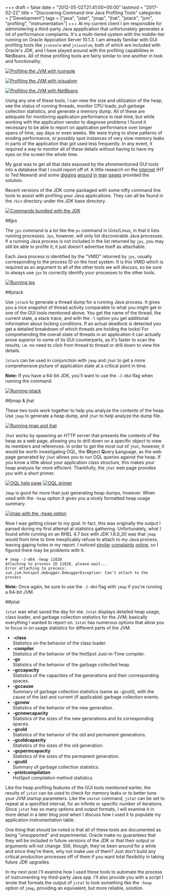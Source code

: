 +++
draft       = false
date        = "2012-05-02T21:41:00+00:00"
lastmod     = "2017-02-22"
title       = "Discovering Command-line Java Profiling Tools"
categories  = ["Development"]
tags        = ["java", "jstat", "jmap", "jhat", "jstack", "jvm", "profiling", "instrumentation"]
+++
At my current client I am responsible for administering a third-party Java appplication that unfortunately generates a lot of performance complaints. It's a multi-tiered system with the middle-tier running on Oracle Appication Server 10.1.3. I am already familiar with GUI profiling tools like `jconsole` and `jvisualvm`, both of which are included with Oracle's JDK, and I have played around with the profiling capabilities in NetBeans. All of these profiling tools are fairly similar to one another in look and functionality.

[![Profiling the JVM with jconsole](/img/2012-05-02-discovering-command-line-java-profiling-tools/687cc5e71ab082d921ea083c2a3389f33608bdb578a2505ba98647dca59edd1c.jpg)](http://www.flickr.com/photos/tobyjmarks/7136941369/in/photostream/lightbox/)

[![Profiling the JVM with jvisualvm](/img/2012-05-02-discovering-command-line-java-profiling-tools/062326cdf1e49a33f125692cdc43927df553db0aa59ae2e13a028e5e9119ddbd.jpg)](http://www.flickr.com/photos/tobyjmarks/6990855922/in/photostream/lightbox/)

[![Profiling the JVM with NetBeans](/img/2012-05-02-discovering-command-line-java-profiling-tools/70254026909062fd761740bc71f569e1dfeffd3aeaa574ba1cfb794e3029ea62.jpg)](http://www.flickr.com/photos/tobyjmarks/6990855902/in/photostream/lightbox/)

Using any one of these tools, I can view the size and utilization of the heap, see the status of running threads, monitor CPU loads, pull garbage collection statistics, and generate a memory dump. All of these are adequate for monitoring application performance in real-time, but while working with the application vendor to diagnose problems I found it necessary to be able to report on application performance over longer spans of time, say days or even weeks. We were trying to show patterns of eroding performance, or possibly spot instances of very slow memory leaks in parts of the application that got used less frequently. In any event, it required a way to monitor all of these details without having to have my eyes on the screen the whole time.

My goal was to get all that data exposed by the aforementioned GUI tools into a database that I could report off of. A little research on the [internet][] (HT to Ted Neward) and some [digging][] [around][] [in][] [man][] [pages][] provided the solution. 

Recent versions of the JDK come packaged with some nifty command line tools to assist with profiling your Java applications. They can all be found in the `/bin` directory under the JDK base directory.

[![Commands bundled with the JDK](/img/2012-05-02-discovering-command-line-java-profiling-tools/9ca305047f95051bbdc678ea66f9e4923a830b21f3264ebc3b87e9bd385f5765.jpg)](http://www.flickr.com/photos/tobyjmarks/7136941341/in/photostream/lightbox/)

##jps

The `jps` command is a lot like the `ps` command in Unix/Linux, in that it lists running processes. `Jps`, however, will only list discoverable Java processes. If a running Java process is not included in the list returned by `jps`, you may still be able to profile it; it just doesn't advertise itself as attachable. 

Each Java process is identified by the "VMID" returned by `jps`, usually corresponding to the process ID on the host system. It is this VMID which is required as an argument to all of the other tools we will discuss, so be sure to always use `jps` to correctly identify your processes to the other tools.

[![Running jps](/img/2012-05-02-discovering-command-line-java-profiling-tools/c3b76d4b16d988867798b352027c036e5bb4f1ebb07abfaf453bbb7094470ab4.jpg)](http://www.flickr.com/photos/tobyjmarks/7136941355/in/photostream/lightbox/)

##jstack

Use `jstack` to generate a thread dump for a running Java process. It gives you a nice snapshot of thread activity comparable to what you might get in one of the GUI tools mentioned above. You get the name of the thread, the current state, a stack trace, and with the `-l` option you get additional information about locking conditions. If an actual deadlock is detected you get a detailed breakdown of which threads are holding the locks! For comprehending the overall state of threads in an application it can actually prove superior to some of its GUI counterparts, as it's faster to scan the results; i.e. no need to click from thread to thread or drill down to view the details.

`Jstack` can be used in conjunction with `jmap` and `jhat` to get a more comprehensive picture of application state at a critical point in time. 

**Note:** If you have a 64-bit JDK, you'll want to use the `-J-d64` flag when running the command.

[![Running jstack](/img/2012-05-02-discovering-command-line-java-profiling-tools/23352a26f3e67df6c159d8ff4c130b2d47be1bc8e37d78bc8178e0aa65e04182.jpg)](http://www.flickr.com/photos/tobyjmarks/7136941351/in/photostream/lightbox/)

##jmap & jhat

These two tools work together to help you analyze the contents of the heap. Use `jmap` to generate a heap dump, and `jhat` to help analyze the dump file. 

[![Running jmap and jhat](/img/2012-05-02-discovering-command-line-java-profiling-tools/ad70746c91dd43d7a093fa3e7c180ce863a605f0ccd511774c8c62b4203731b1.jpg)](http://www.flickr.com/photos/tobyjmarks/7136941291/in/photostream/lightbox/)

`Jhat` works by spawning an HTTP server that presents the contents of the heap as a web page, allowing you to drill down on a specific object to view its members and references. In order to get the most out of `jhat`, however, it would be worth investigating OQL, the **O**bject **Q**uery **L**anguage, as the web page generated by `jhat` allows you to run OQL queries against the heap. If you know a little about your application class structure, this makes your heap analysis far more efficient. Thankfully, the `jhat` web page provides you with a short primer.

[![OQL help page](/img/2012-05-02-discovering-command-line-java-profiling-tools/036aef8b8bc95e25c21a1bfb219fcc19e8e084e6ee60643a57a3ff72f83b69ec.jpg)](http://www.flickr.com/photos/tobyjmarks/6990855834/in/photostream/lightbox/)
[![OQL primer](/img/2012-05-02-discovering-command-line-java-profiling-tools/c59f79354e9bb6223492707dd27ebffb018449445204453ba610396b89d74fdc.jpg)](http://www.flickr.com/photos/tobyjmarks/7136941267/in/photostream/lightbox/)

`Jmap` is good for more than just generating heap dumps, however. When used with the `-heap` option it gives you a nicely formatted heap usage summary.

[![jmap with the -heap option](/img/2012-05-02-discovering-command-line-java-profiling-tools/d6c27680e007dae747ef2cac7218faf0f918d2cf68cb1023d7e0ece182369233.jpg)](http://www.flickr.com/photos/tobyjmarks/7136941255/in/photostream/lightbox/)

Now I was getting closer to my goal. In fact, this was originally the output I parsed during my first attempt at statistics gathering. Unfortunately, what I found while running on an RHEL 4.7 box with JDK 1.6.0_30 was that `jmap` would from time to time inexplicably refuse to attach to my Java process, leaving gaping holes in my report. I noticed [similar][] [complaints][] [online][], so I figured there may be problems with it.

    # jmap -J-d64 -heap 11028
    Attaching to process ID 11028, please wait...
    Error attaching to process: sun.jvm.hotspot.debugger.DebuggerException: Can't attach to the process

**Note:** Once again, be sure to use the `-J-d64` flag with `jmap` if you're running a 64-bit JVM. 

##jstat

`Jstat` was what saved the day for me. `Jstat` displays detailed heap usage, class loader, and garbage collection statistics for the JVM; basically everything I wanted to report on. `Jstat` has numerous options that allow you to focus in on usage statistics for different parts of the JVM. 

- **-class**  
Statistics on the behavior of the class loader.
- **-compiler**  
Statistics of the behavior of the HotSpot Just-in-Time compiler.
- **-gc**  
Statistics of the behavior of the garbage collected heap.
- **-gccapacity**  
Statistics of the capacities of the generations and their corresponding spaces.
- **-gccause**  
Summary of garbage collection statistics (same as -gcutil), with the cause of the last and current (if applicable) garbage collection events.
- **-gcnew**  
Statistics of the behavior of the new generation.
- **-gcnewcapacity**  
Statistics of the sizes of the new generations and its corresponding spaces.
- **-gcold**  
Statistics of the behavior of the old and permanent generations.
- **-gcoldcapacity**	
Statistics of the sizes of the old generation.
- **-gcpermcapacity**	
Statistics of the sizes of the permanent generation.
- **-gcutil**	
Summary of garbage collection statistics.
- **-printcompilation**  
HotSpot compilation method statistics.

Like the heap profiling features of the GUI tools mentioned earlier, the results of `jstat` can be used to check for memory leaks or to better tune your JVM startup parameters. Like the `vmstat` command, `jstat` can be set to repeat at a specified interval, for an infinite or specific number of iterations. Since `jstat` has so many options and output formats, I will examine it in more detail in a later blog post when I discuss how I used it to populate my application instrumentation table. 

One thing that should be noted is that all of these tools are documented as being "unsupported" and experimental. Oracle make no guarantees that they will be included in future versions of the JDK or that their output or arguments will not change. Still, though, they've been around for a while and since they're there, why not make use of them? Just don't build any critical production processes off of them if you want total flexibility in taking future JDK upgrades.

In my next post I'll examine how I used these tools to automate the process of instrumenting my third-party Java app. I'll also provide you with a script I wrote that formats the output of `jstat` to look something like the `-heap` option of `jmap`, providing an equivalent, but more reliable, solution.

[internet]: http://www.ibm.com/developerworks/java/library/j-5things8/index.html
[digging]: http://docs.oracle.com/javase/6/docs/technotes/tools/share/jps.html
[around]: http://docs.oracle.com/javase/6/docs/technotes/tools/share/jmap.html
[in]: http://docs.oracle.com/javase/6/docs/technotes/tools/share/jhat.html
[man]: http://docs.oracle.com/javase/6/docs/technotes/tools/share/jstack.html
[pages]: http://docs.oracle.com/javase/6/docs/technotes/tools/share/jstat.html 
[similar]: http://ubuntuforums.org/showthread.php?t=1886859
[complaints]: https://forums.oracle.com/forums/thread.jspa?threadID=1693766
[online]: http://blog.thecodingmachine.com/fr/comment/reply/91
